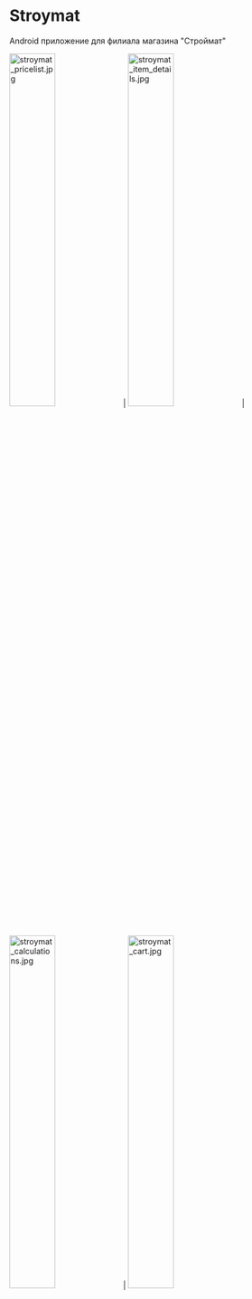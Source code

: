 # Stroymat
Android приложение для филиала магазина "Строймат"

<img style="width:40%" src='https://s8.hostingkartinok.com/uploads/images/2020/02/47eea466ef09f7a4f072a0d994358a52.jpg' alt='stroymat_pricelist.jpg'  />|
<img style="width:40%" src='https://s8.hostingkartinok.com/uploads/images/2020/02/57f09c5c4b39aaa8734d633c4feb0cd9.jpg' alt='stroymat_item_details.jpg'  />|
<img style="width:40%" src='https://s8.hostingkartinok.com/uploads/images/2020/02/fc0874bcfe1cbc9eda423e4fef15f708.jpg' alt='stroymat_calculations.jpg'  />|
<img style="width:40%" src='https://s8.hostingkartinok.com/uploads/images/2020/02/9f50e793c7c8ef2fadf42bcbce5cf90a.jpg' alt='stroymat_cart.jpg'  />
